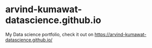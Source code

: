 # arvind-kumawat-datascience.github.io
My Data science portfolio, check it out on https://arvind-kumawat-datascience.github.io/
